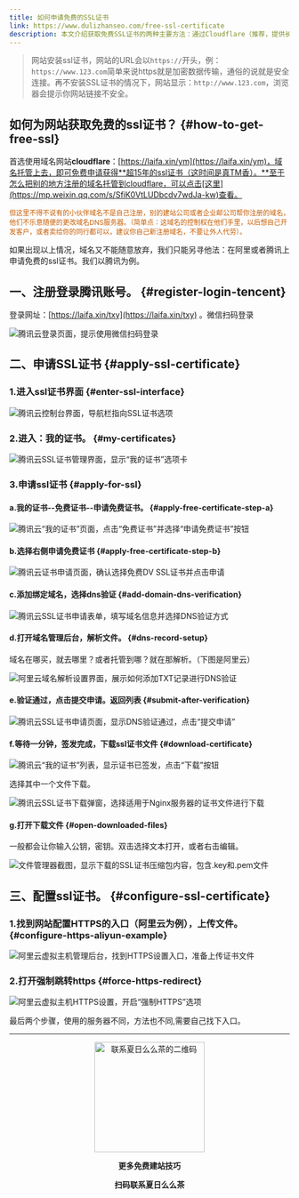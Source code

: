 ```yaml
---
title: 如何申请免费的SSL证书
link: https://www.dulizhanseo.com/free-ssl-certificate
description: 本文介绍获取免费SSL证书的两种主要方法：通过Cloudflare（推荐，提供长达15年证书）或腾讯云（适用于域名DNS无法修改的情况）。详细步骤指导如何在腾讯云申请、验证（DNS验证）并下载免费SSL证书，以及如何在服务器（以阿里云为例）配置并强制开启HTTPS。
---
```


> 网站安装ssl证书，网站的URL会以`https://`开头，例：`https://www.123.com`简单来说https就是加密数据传输，通俗的说就是安全连接。再不安装SSL证书的情况下，网站显示：`http://www.123.com`，浏览器会提示你网站链接不安全。

## 如何为网站获取免费的ssl证书？ {#how-to-get-free-ssl}

首选使用域名网站**cloudflare**：[https://laifa.xin/ym](https://laifa.xin/ym)，域名托管上去，即可免费申请获得**超15年的ssl证书（这时间是真TM香）。**至于怎么把别的地方注册的域名托管到cloudflare，可以点击[这里](https://mp.weixin.qq.com/s/SfiK0VtLUDbcdv7wdJa-kw)查看。

<span style="color: #c75c00; font-size: 12px;">但这里不得不说有的小伙伴域名不是自己注册，别的建站公司或者企业邮公司帮你注册的域名，他们不乐意随便的更改域名DNS服务器。（简单点：这域名的控制权在他们手里，以后想自己开发客户，或者卖给你的同行都可以，建议你自己新注册域名，不要让外人代劳）。</span>

如果出现以上情况，域名又不能随意放弃，我们只能另寻他法：在阿里或者腾讯上申请免费的ssl证书。我们以腾讯为例。

## 一、注册登录腾讯账号。 {#register-login-tencent}

登录网址：[https://laifa.xin/txy](https://laifa.xin/txy) 。微信扫码登录

![腾讯云登录页面，提示使用微信扫码登录](https://cos.files.maozhishi.com/小书匠/1690963654242.png)

## 二、申请SSL证书 {#apply-ssl-certificate}

### 1.进入ssl证书界面 {#enter-ssl-interface}

![腾讯云控制台界面，导航栏指向SSL证书选项](https://cos.files.maozhishi.com/小书匠/1690963654243.png)

### 2.进入：我的证书。 {#my-certificates}

![腾讯云SSL证书管理界面，显示“我的证书”选项卡](https://cos.files.maozhishi.com/小书匠/1690963654244.png)

### 3.申请ssl证书 {#apply-for-ssl}

#### a.我的证书--免费证书--申请免费证书。 {#apply-free-certificate-step-a}

![腾讯云“我的证书”页面，点击“免费证书”并选择“申请免费证书”按钮](https://cos.files.maozhishi.com/小书匠/1690963654245.png)

#### b.选择右侧申请免费证书 {#apply-free-certificate-step-b}

![腾讯云证书申请页面，确认选择免费DV SSL证书并点击申请](https://cos.files.maozhishi.com/小书匠/1690963654246.png)

#### c.添加绑定域名，选择dns验证 {#add-domain-dns-verification}

![腾讯云SSL证书申请表单，填写域名信息并选择DNS验证方式](https://cos.files.maozhishi.com/小书匠/1690963654247.png)

#### d.打开域名管理后台，解析文件。 {#dns-record-setup}

域名在哪买，就去哪里？或者托管到哪？就在那解析。（下图是阿里云）

![阿里云域名解析设置界面，展示如何添加TXT记录进行DNS验证](https://cos.files.maozhishi.com/小书匠/1690963654248.png)

#### e.验证通过，点击提交申请。返回列表 {#submit-after-verification}

![腾讯云SSL证书申请页面，显示DNS验证通过，点击“提交申请”](https://cos.files.maozhishi.com/小书匠/1690963654254.png)

#### f.等待一分钟，签发完成，下载ssl证书文件 {#download-certificate}

![腾讯云“我的证书”列表，显示证书已签发，点击“下载”按钮](https://cos.files.maozhishi.com/小书匠/1690963654255.png)

选择其中一个文件下载。

![腾讯云SSL证书下载弹窗，选择适用于Nginx服务器的证书文件进行下载](https://cos.files.maozhishi.com/小书匠/1690963654256.png)

#### g.打开下载文件 {#open-downloaded-files}

一般都会让你输入公钥，密钥。双击选择文本打开，或者右击编辑。

![文件管理器截图，显示下载的SSL证书压缩包内容，包含.key和.pem文件](https://cos.files.maozhishi.com/小书匠/1690963654257.png)

## 三、配置ssl证书。 {#configure-ssl-certificate}

### 1.找到网站配置HTTPS的入口（阿里云为例），上传文件。 {#configure-https-aliyun-example}

![阿里云虚拟主机管理后台，找到HTTPS设置入口，准备上传证书文件](https://cos.files.maozhishi.com/小书匠/1690963654258.png)

### 2.打开强制跳转https {#force-https-redirect}

![阿里云虚拟主机HTTPS设置，开启“强制HTTPS”选项](https://cos.files.maozhishi.com/小书匠/1690963654259.png)

最后两个步骤，使用的服务器不同，方法也不同,需要自己找下入口。

---

<p style="text-align: center;"><img src="https://cos.files.maozhishi.com/public/attachments/lfx/1669111684413.png" width="198" alt="联系夏日么么茶的二维码" /></p>
<p style="text-align: center;"><strong>更多免费建站技巧</strong></p>
<p style="text-align: center;"><strong>扫码联系夏日么么茶</strong></p>
